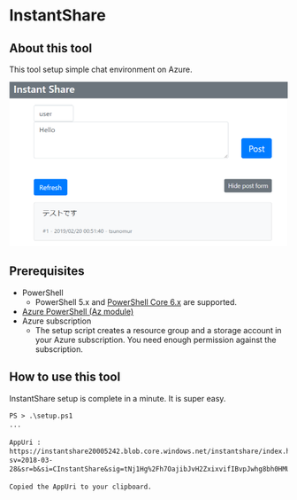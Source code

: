 # InstantShare

## About this tool
This tool setup simple chat environment on Azure.

![](instantshare1.png)

## Prerequisites
- PowerShell
    - PowerShell 5.x and [PowerShell Core 6.x](https://github.com/PowerShell/PowerShell) are supported.
- [Azure PowerShell (Az module)](https://docs.microsoft.com/en-us/powershell/azure/install-az-ps)
- Azure subscription
    - The setup script creates a resource group and a storage account in your Azure subscription. You need enough permission against the subscription.

## How to use this tool

InstantShare setup is complete in a minute. It is super easy.

```
PS > .\setup.ps1
...

AppUri : https://instantshare20005242.blob.core.windows.net/instantshare/index.html?sv=2018-03-28&sr=b&si=CInstantShare&sig=tNj1Hg%2Fh7OajibJvH2ZxixvifIBvpJwhg8bh0HMUW8M%3D

Copied the AppUri to your clipboard.
```
